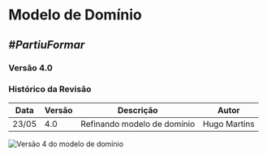 # **Modelo de Domínio**

##  ***#PartiuFormar***

### **Versão 4.0**

### Histórico da Revisão
Data|Versão|Descrição|Autor
-----|------|---------|-------
23/05|4.0|Refinando modelo de domínio|Hugo Martins

![Versão 4 do modelo de domínio](http://imgur.com/0eOlU5d.png)
